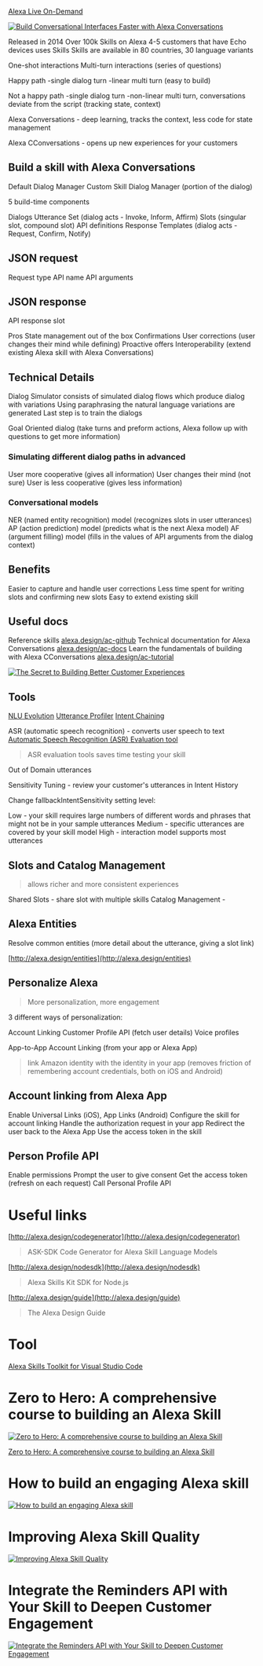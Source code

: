 [Alexa Live On-Demand](https://build.amazonalexadev.com/Alexa-Live-on-Demand-1.html)

[![Build Conversational Interfaces Faster with Alexa Conversations](https://img.youtube.com/vi/r_r2OrdMr0Y/0.jpg)](https://www.youtube.com/watch?v=r_r2OrdMr0Y)

Released in 2014
Over 100k Skills on Alexa
4-5 customers that have Echo devices uses Skills
Skills are available in 80 countries, 30 language variants

One-shot interactions
Multi-turn interactions (series of questions)

Happy path
-single dialog turn
-linear multi turn (easy to build)

Not a happy path
-single dialog turn
-non-linear multi turn, conversations deviate from the script (tracking state, context)

Alexa Conversations - deep learning, tracks the context, less code for state management

Alexa CConversations - opens up new experiences for your customers

## Build a skill with Alexa Conversations

Default Dialog Manager
Custom Skill Dialog Manager (portion of the dialog)

5 build-time components

Dialogs
Utterance Set (dialog acts - Invoke, Inform, Affirm)
Slots (singular slot, compound slot)
API definitions
Response Templates (dialog acts - Request, Confirm, Notify)

## JSON request

Request type
API name
API arguments

## JSON response

API response slot

Pros
State management out of the box
Confirmations
User corrections (user changes their mind while defining)
Proactive offers
Interoperability (extend existing Alexa skill with Alexa Conversations)

## Technical Details

Dialog Simulator consists of simulated dialog flows which produce dialog with variations
Using paraphrasing the natural language variations are generated
Last step is to train the dialogs

Goal Oriented dialog (take turns and preform actions, Alexa follow up with questions to get more information)

### Simulating different dialog paths in advanced

User more cooperative (gives all information)
User changes their mind (not sure)
User is less cooperative (gives less information)

### Conversational models

NER (named entity recognition) model (recognizes slots in user utterances)
AP (action prediction) model (predicts what is the next Alexa model)
AF (argument filling) model (fills in the values of API arguments from the dialog context)

## Benefits

Easier to capture and handle user corrections
Less time spent for writing slots and confirming new slots
Easy to extend existing skill

## Useful docs

Reference skills
[alexa.design/ac-github](alexa.design/ac-github)
Technical documentation for Alexa Conversations
[alexa.design/ac-docs](alexa.design/ac-docs)
Learn the fundamentals of building with Alexa CConversations
[alexa.design/ac-tutorial](alexa.design/ac-tutorial)

[![The Secret to Building Better Customer Experiences](https://img.youtube.com/vi/vPedk_ZqW_s/0.jpg)](https://www.youtube.com/watch?v=vPedk_ZqW_s)

## Tools

[NLU Evolution](https://developer.amazon.com/en-US/docs/alexa/custom-skills/batch-test-your-nlu-model.html)
[Utterance Profiler](https://developer.amazon.com/en-IN/docs/alexa/custom-skills/test-utterances-and-improve-your-interaction-model.html)
[Intent Chaining](https://developer.amazon.com/en-US/blogs/alexa/alexa-skills-kit/2019/03/intent-chaining-for-alexa-skill)

ASR (automatic speech recognition) - converts user speech to text
[Automatic Speech Recognition (ASR) Evaluation tool](https://developer.amazon.com/en-IN/docs/alexa/asr/about-asr.html)

> ASR evaluation tools saves time testing your skill

Out of Domain utterances

Sensitivity Tuning - review your customer's utterances in Intent History

Change fallbackIntentSensitivity setting level:

Low - your skill requires large numbers of different words and phrases that might not be in your sample utterances
Medium - specific utterances are covered by your skill model
High - interaction model supports most utterances

## Slots and Catalog Management

> allows richer and more consistent experiences

Shared Slots - share slot with multiple skills
Catalog Management -

## Alexa Entities

Resolve common entities (more detail about the utterance, giving a slot link)

[http://alexa.design/entities](http://alexa.design/entities)

## Personalize Alexa

> More personalization, more engagement

3 different ways of personalization:

Account Linking
Customer Profile API (fetch user details)
Voice profiles

App-to-App Account Linking (from your app or Alexa App)

> link Amazon identity with the identity in your app (removes friction of remembering account credentials, both on iOS and Android)

## Account linking from Alexa App

Enable Universal Links (iOS), App Links (Android)
Configure the skill for account linking
Handle the authorization request in your app
Redirect the user back to the Alexa App
Use the access token in the skill

## Person Profile API

Enable permissions
Prompt the user to give consent
Get the access token (refresh on each request)
Call Personal Profile API

# Useful links

[http://alexa.design/codegenerator](http://alexa.design/codegenerator)

> ASK-SDK Code Generator for Alexa Skill Language Models

[http://alexa.design/nodesdk](http://alexa.design/nodesdk)

> Alexa Skills Kit SDK for Node.js

[http://alexa.design/guide](http://alexa.design/guide)

> The Alexa Design Guide

# Tool

[Alexa Skills Toolkit for Visual Studio Code](https://github.com/alexa/ask-toolkit-for-vscode)

# Zero to Hero: A comprehensive course to building an Alexa Skill

[![Zero to Hero: A comprehensive course to building an Alexa Skill](https://img.youtube.com/vi/CzTKDu7Qgjs/0.jpg)](https://www.youtube.com/watch?v=CzTKDu7Qgjs)

[Zero to Hero: A comprehensive course to building an Alexa Skill](https://github.com/alexa/skill-sample-nodejs-zero-to-hero)

# How to build an engaging Alexa skill

[![How to build an engaging Alexa skill](https://img.youtube.com/vi/b2uIBbJTrX8/0.jpg)](https://www.youtube.com/watch?v=b2uIBbJTrX8)


# Improving Alexa Skill Quality

[![Improving Alexa Skill Quality](https://img.youtube.com/vi/B8NgFP2urMg/0.jpg)](https://www.youtube.com/watch?v=B8NgFP2urMg)

# Integrate the Reminders API with Your Skill to Deepen Customer Engagement

[![Integrate the Reminders API with Your Skill to Deepen Customer Engagement](https://img.youtube.com/vi/eF7R4BEFu5c/0.jpg)](https://www.youtube.com/watch?v=eF7R4BEFu5c)